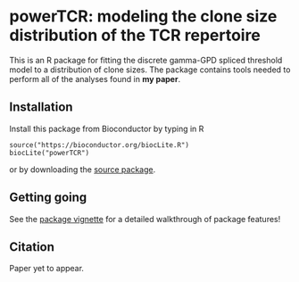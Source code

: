 # powerTCR: modeling the clone size distribution of the TCR repertoire

This is an R package for fitting the discrete gamma-GPD spliced threshold model to a distribution of clone sizes. The package contains tools needed to perform all of the analyses found in __my paper__. 

## Installation

Install this package from Bioconductor by typing in R
```{r}
source("https://bioconductor.org/biocLite.R")
biocLite("powerTCR")
```

or by downloading the [source package](powerTCR_0.1.0.tar.gz).

## Getting going

See the [package vignette](/vignettes/powerTCR.Rmd) for a detailed walkthrough of package features!

## Citation

Paper yet to appear.


